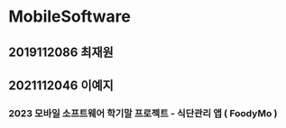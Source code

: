 # MobileSoftware
## 2019112086 최재원
## 2021112046 이예지
### 2023 모바일 소프트웨어 학기말 프로젝트 - 식단관리 앱 ( FoodyMo )
